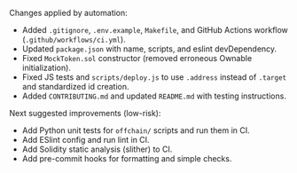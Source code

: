 Changes applied by automation:

- Added `.gitignore`, `.env.example`, `Makefile`, and GitHub Actions workflow (`.github/workflows/ci.yml`).
- Updated `package.json` with name, scripts, and eslint devDependency.
- Fixed `MockToken.sol` constructor (removed erroneous Ownable initialization).
- Fixed JS tests and `scripts/deploy.js` to use `.address` instead of `.target` and standardized id creation.
- Added `CONTRIBUTING.md` and updated `README.md` with testing instructions.

Next suggested improvements (low-risk):
- Add Python unit tests for `offchain/` scripts and run them in CI.
- Add ESlint config and run lint in CI.
- Add Solidity static analysis (slither) to CI.
- Add pre-commit hooks for formatting and simple checks.

